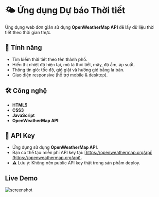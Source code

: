 # 🌤️ Ứng dụng Dự báo Thời tiết

Ứng dụng web đơn giản sử dụng **OpenWeatherMap API** để lấy dữ liệu thời tiết theo thời gian thực.

## 🚀 Tính năng
- Tìm kiếm thời tiết theo tên thành phố.
- Hiển thị nhiệt độ hiện tại, mô tả thời tiết, mây, độ ẩm, áp suất.
- Thông tin gió: tốc độ, gió giật và hướng gió bằng la bàn.
- Giao diện responsive (hỗ trợ mobile & desktop).

## 🛠️ Công nghệ
- **HTML5**
- **CSS3**
- **JavaScript**
- **OpenWeatherMap API**

## 🔑 API Key
- Ứng dụng sử dụng **OpenWeatherMap API**.  
- Bạn có thể tạo miễn phí API key tại: [https://openweathermap.org/api](https://openweathermap.org/api).  
- ⚠️ Lưu ý: Không nên public API key thật trong sản phẩm deploy.

## Live Demo
![screenshot](./screenshot.png)

